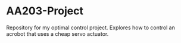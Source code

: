 # AA203-Project
Repository for my optimal control project. Explores how to control an acrobot that uses a cheap servo actuator.
